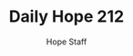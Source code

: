 ---
image: /assets/img/daily-hope-default-artwork.png
title: Daily Hope 212
number: 212
categories:
  - Daily Hope
author: Hope Staff
notes: Daily Hope 212
embed: >-
  <iframe src="https://open.spotify.com/embed/episode/5mjVHuYg5GZDjeFgrgVLnd?utm_source=generator" width="400px" height="102px" frameborder=“0" scrolling=“no”></iframe>
---